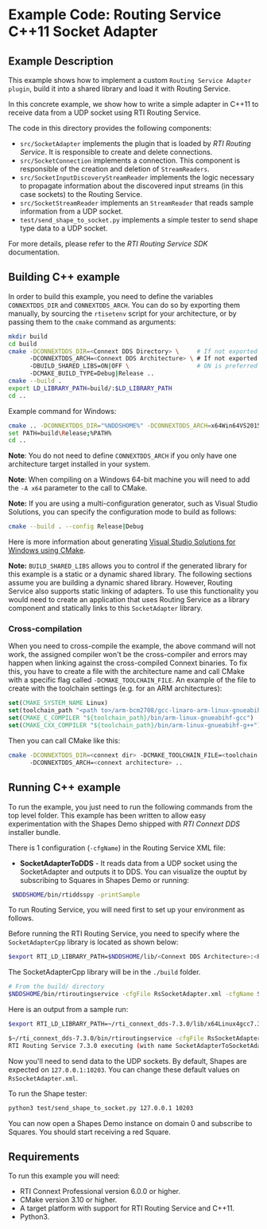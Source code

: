 # Example Code: Routing Service C++11 Socket Adapter

## Example Description

This example shows how to implement a custom `Routing Service Adapter plugin`,
build it into a shared library and load it with Routing Service.

In this concrete example, we show how to write a simple adapter in C++11 to
receive data from a UDP socket using RTI Routing Service.

The code in this directory provides the following components:

-   `src/SocketAdapter` implements the plugin that is loaded by *RTI Routing
Service*. It is responsible to create and delete connections.
-   `src/SocketConnection` implements a connection. This component is
responsible of the creation and deletion of `StreamReaders`.
-   `src/SocketInputDiscoveryStreamReader` implements the logic necessary to
propagate information about the discovered input streams (in this case
sockets) to the Routing Service.
-   `src/SocketStreamReader` implements an `StreamReader` that reads sample
information from a UDP socket.
-   `test/send_shape_to_socket.py` implements a simple tester to send shape
type data to a UDP socket.

For more details, please refer to the *RTI Routing Service SDK* documentation.

## Building C++ example

In order to build this example, you need to define the variables
`CONNEXTDDS_DIR` and `CONNEXTDDS_ARCH`. You can do so by exporting them
manually, by sourcing the `rtisetenv` script for your architecture, or by
passing them to the `cmake` command as arguments:

```bash
mkdir build
cd build
cmake -DCONNEXTDDS_DIR=<Connext DDS Directory> \     # If not exported
      -DCONNEXTDDS_ARCH=<Connext DDS Architecture> \ # If not exported
      -DBUILD_SHARED_LIBS=ON|OFF \                   # ON is preferred
      -DCMAKE_BUILD_TYPE=Debug|Release ..
cmake --build .
export LD_LIBRARY_PATH=build/:$LD_LIBRARY_PATH
cd ..
```

Example command for Windows:

```bash
cmake .. -DCONNEXTDDS_DIR="%NDDSHOME%" -DCONNEXTDDS_ARCH=x64Win64VS2015 -DBUILD_SHARED_LIBS=ON -DCMAKE_BUILD_TYPE=Release -A x64 -G "Visual Studio 17 2022"
set PATH=build\Release;%PATH%
cd ..
```

**Note**: You do not need to define `CONNEXTDDS_ARCH` if you only have one
architecture target installed in your system.

**Note**: When compiling on a Windows 64-bit machine you will need to add the
`-A x64` parameter to the call to CMake.

**Note:** If you are using a multi-configuration generator, such as Visual
Studio Solutions, you can specify the configuration mode to build as follows:

```bash
cmake --build . --config Release|Debug
```

Here is more information about generating
[Visual Studio Solutions for Windows using CMake](https://cmake.org/cmake/help/v3.16/generator/Visual%20Studio%2016%202019.html#platform-selection).

**Note:** `BUILD_SHARED_LIBS` allows you to control if the generated library
for this example is a static or a dynamic shared library. The following
sections assume you are building a dynamic shared library. However, Routing
Service also supports static linking of adapters. To use this functionality
you would need to create an application that uses Routing Service as a library
component and statically links to this `SocketAdapter` library.

### Cross-compilation

When you need to cross-compile the example, the above
command will not work, the assigned compiler won't be the cross-compiler and
errors may happen when linking against the cross-compiled Connext binaries.
To fix this, you have to create a file with the architecture name and call
CMake with a specific flag called ``-DCMAKE_TOOLCHAIN_FILE``.
An example of the file to create with the toolchain settings (e.g. for an
ARM architectures):

```cmake
set(CMAKE_SYSTEM_NAME Linux)
set(toolchain_path "<path to>/arm-bcm2708/gcc-linaro-arm-linux-gnueabihf-raspbian")
set(CMAKE_C_COMPILER "${toolchain_path}/bin/arm-linux-gnueabihf-gcc")
set(CMAKE_CXX_COMPILER "${toolchain_path}/bin/arm-linux-gnueabihf-g++")
```

Then you can call CMake like this:

```bash
cmake -DCONNEXTDDS_DIR=<connext dir> -DCMAKE_TOOLCHAIN_FILE=<toolchain file created above>
      -DCONNEXTDDS_ARCH=<connext architecture> ..
```

## Running C++ example

To run the example, you just need to run the following commands from the top
level folder. This example has been written to allow easy experimentation with
the Shapes Demo shipped with *RTI Connext DDS* installer bundle.

There is 1 configuration (`-cfgName`) in the Routing Service XML file:

-   **SocketAdapterToDDS** - It reads data from a UDP socket using the
SocketAdapter and outputs it to DDS. You can visualize the ouptut by
subscribing to Squares in Shapes Demo or running:

```bash
 $NDDSHOME/bin/rtiddsspy -printSample
```

To run Routing Service, you will need first to set up your environment as
follows.

Before running the RTI Routing Service, you need to specify where the
`SocketAdapterCpp` library is located as shown below:

```bash
$export RTI_LD_LIBRARY_PATH=$NDDSHOME/lib/<Connext DDS Architecture>:<Path to SocketAdapterCpp library>
```

The SocketAdapterCpp library will be in the `./build` folder.

```bash
# From the build/ directory
$NDDSHOME/bin/rtiroutingservice -cfgFile RsSocketAdapter.xml -cfgName SocketAdapterToDDS
```

Here is an output from a sample run:

```bash
$export RTI_LD_LIBRARY_PATH=~/rti_connext_dds-7.3.0/lib/x64Linux4gcc7.3.0:~/udp_socket_adapter/build/

$~/rti_connext_dds-7.3.0/bin/rtiroutingservice -cfgFile RsSocketAdapter.xml -cfgName SocketAdapterToDDS
RTI Routing Service 7.3.0 executing (with name SocketAdapterToSocketAdapter)
```

Now you'll need to send data to the UDP sockets. By default, Shapes are
expected on `127.0.0.1:10203`. You can change these default values on
`RsSocketAdapter.xml`.

To run the Shape tester:
```bash
python3 test/send_shape_to_socket.py 127.0.0.1 10203
```

You can now open a Shapes Demo instance on domain 0 and subscribe to Squares.
You should start receiving a red Square.

## Requirements

To run this example you will need:

- RTI Connext Professional version 6.0.0 or higher.
- CMake version 3.10 or higher.
- A target platform with support for RTI Routing Service and C++11.
- Python3.
